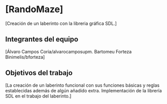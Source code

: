 # [RandoMaze]

[Creación de un laberinto con la libreria gráfica SDL.]

## Integrantes del equipo

[Álvaro Campos Coria/alvarocamposupm.
 Bartomeu Forteza Binimelis/bforteza]

## Objetivos del trabajo

[La creación de un laberinto funcional con sus funciones básicas y reglas establecidas además de algún añadido extra.
Implementación de la librería SDL en el trabajo del laberinto.]
